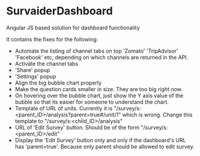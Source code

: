 # SurvaiderDashboard
Angular JS based solution for dashboard functionality

It contains the fixes for the following:
- Automate the listing of channel tabs on top 'Zomato' 'TripAdvisor' 'Facebook' etc, depending on which channels are returned in the API.
- Activate the channel tabs
- 'Share' popup
- 'Settings' popup
- Align the big bubble chart properly
- Make the question cards smaller in size. They are too big right now.
- On hovering over the bubble chart, just show the Y axis value of the bubble so that its easier for someone to understand the chart.
- Template of URL of units. Currently it is "/survey/s:<parent_ID>/analysis?parent=true#/unit/1" which is wrong. Change this template to "/survey/s:<child_ID>/analysis"
- URL of 'Edit Survey' button. Should be of the form "/survey/s:<parent_ID>/edit"
- Display the 'Edit Survey' button only and only if the dashboard's URL has 'parent=true'. Because only parent should be allowed to edit survey.

